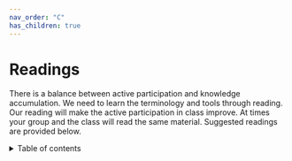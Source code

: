 ```yaml
---
nav_order: "C"
has_children: true
---
```


<script src="site_libs/header-attrs-2.1.4/header-attrs.js"></script>
<script src="site_libs/jquery-1.12.4/jquery.min.js"></script>
<meta name="viewport" content="width=device-width, initial-scale=1" />
<link href="site_libs/bootstrap-3.3.5/css/readable.min.css" rel="stylesheet" />
<script src="site_libs/bootstrap-3.3.5/js/bootstrap.min.js"></script>
<script src="site_libs/bootstrap-3.3.5/shim/html5shiv.min.js"></script>
<script src="site_libs/bootstrap-3.3.5/shim/respond.min.js"></script>
<script src="site_libs/htmlwidgets-1.5.1/htmlwidgets.js"></script>
<link href="site_libs/datatables-css-0.0.0/datatables-crosstalk.css" rel="stylesheet" />
<script src="site_libs/datatables-binding-0.13/datatables.js"></script>
<link href="site_libs/dt-core-1.10.20/css/jquery.dataTables.min.css" rel="stylesheet" />
<link href="site_libs/dt-core-1.10.20/css/jquery.dataTables.extra.css" rel="stylesheet" />
<script src="site_libs/dt-core-1.10.20/js/jquery.dataTables.min.js"></script>
<script src="site_libs/jszip-1.10.20/jszip.min.js"></script>
<link href="site_libs/dt-ext-buttons-1.10.20/css/buttons.dataTables.min.css" rel="stylesheet" />
<script src="site_libs/dt-ext-buttons-1.10.20/js/dataTables.buttons.min.js"></script>
<script src="site_libs/dt-ext-buttons-1.10.20/js/buttons.flash.min.js"></script>
<script src="site_libs/dt-ext-buttons-1.10.20/js/buttons.html5.min.js"></script>
<script src="site_libs/dt-ext-buttons-1.10.20/js/buttons.colVis.min.js"></script>
<script src="site_libs/dt-ext-buttons-1.10.20/js/buttons.print.min.js"></script>
<link href="site_libs/dt-ext-colreorder-1.10.20/css/colReorder.dataTables.min.css" rel="stylesheet" />
<script src="site_libs/dt-ext-colreorder-1.10.20/js/dataTables.colReorder.min.js"></script>
<link href="site_libs/dt-ext-responsive-1.10.20/css/responsive.dataTables.min.css" rel="stylesheet" />
<script src="site_libs/dt-ext-responsive-1.10.20/js/dataTables.responsive.min.js"></script>

# Readings

There is a balance between active participation and knowledge accumulation. We need to learn the terminology and tools through reading. Our reading will make the active participation in class improve. At times your group and the class will read the same material. Suggested readings are provided below.

<details markdown="block">
  <summary>
    Table of contents
  </summary>
  {: .text-delta }
1. TOC
{:toc}
</details>

<div id='htmlwidget-readings' style='width:100%;height:auto;' class='datatables html-widget'></div>
<script type='application/json' data-for='htmlwidget-readings'>
  {"x":{"filter":"none","extensions":["Buttons","ColReorder","Responsive"],"data":[["1","2","3","4","5","6","7","8","9","10","11","12","13","14","15","16","17","18","19","20","21","22","23","24","25","26","27","28","29","30","31","32","33","34","35","36"],["<a href='https://www.amazon.com/Setting-Table-Transforming-Hospitality-Business/dp/0060742763'>Setting the Table: The Transforming Power of Hospitality in Business<\/a>","<a href='https://www.amazon.com/Gamestorming-Playbook-Innovators-Rulebreakers-Changemakers/dp/0596804172'>Gamestorming: A Playbook for Innovators, Rulebreakers, and Changemakers<\/a>","<a href='https://www.amazon.com/gp/product/1118083466/?tag=wwwwileycom-20'>101 Design Methods: A Structured Approach for Driving Innovation in Your Organization<\/a>","<a href='https://www.amazon.com/Scaling-Up-Excellence-Getting-Settling/dp/0385347022'>Scaling Up Excellence: Getting to More Without Settling for Less<\/a>","<a href='https://www.amazon.com/Creativity-Inc-Overcoming-Unseen-Inspiration/dp/0812993012'>creativity inc<\/a>","<a href='https://www.amazon.com/The-Designful-Company-culture-innovation/dp/0321580060'>The Designful Company: How to build a culture of nonstop innovation 1st Edition<\/a>","<a href='https://www.amazon.com/exec/obidos/ASIN/0385512074/theartofinnovat/102-0654687-1650515'>The Ten Faces of Innovation: IDEO's Strategies for Beating the Devil's Advocate and Driving Creativity Throughout Your Organization<\/a>","<a href='https://www.amazon.com/gp/product/1594481717?ie=UTF8&tag=freeagentnati-20&linkCode=as2&camp=1789&creative=9325&creativeASIN=1594481717'>A Whole New Mind: Why Right-Brainers Will Rule the Future<\/a>","<a href='https://www.amazon.com/Linchpin-Are-Indispensable-Seth-Godin/dp/1591844096'>Linchpin: Are You Indispensable?<\/a>","<a href='https://www.amazon.com/Creative-Confidence-Unleashing-Potential-Within/dp/038534936X/ref=sr_1_5?ie=UTF8&qid=1439927658&sr=8-5&keywords=design+thinking'>Creative Confidence<\/a>","<a href='https://www.amazon.com/Change-Design-Transforms-Organizations-Innovation/dp/0061766089/ref=sr_1_1?ie=UTF8&qid=1439927658&sr=8-1&keywords=design+thinking'>Change by Design: How Design Thinking Transforms Organizations and Inspires Innovation<\/a>","<a href='https://www.amazon.com/The-Myths-Innovation-Scott-Berkun/dp/1449389627'>The Myths of Innovation<\/a>","<a href='https://www.amazon.com/Rapid-Problem-Solving-Post-It-Notes/dp/1555611427'>Rapid Problem Solving with Post-It Notes<\/a>","<a href='https://www.amazon.com/The-Design-Business-Competitive-Advantage/dp/1422177807'>The Design of Business<\/a>","<a href='https://www.amazon.com/dp/0307886239'>Good Strategy Bad Strategy: The Difference and Why It Matters<\/a>","<a href='https://www.amazon.com/Moments-Impact-Strategic-Conversations-Accelerate/dp/1451697627'>Moments of Impact: How to Design Strategic Conversations That Accelerate Change<\/a>","<a href='https://www.amazon.com/Accidental-Creative-Brilliant-Moments-Notice/dp/B00NPCF98I/ref=as_li_ss_tl?_encoding=UTF8&qid=&sr=&linkCode=sl1&tag=accidental06-20&linkId=7d5e91d6a44ffea4efdef56282ebaeba'>The accidental creative<\/a>","<a href='https://www.amazon.com/Making-Ideas-Happen-Overcoming-Obstacles/dp/1591844118#customerReviews'>Making Ideas Happen: Overcoming the Obstacles Between Vision and Reality<\/a>","<a href='https://www.amazon.com/inGenius-A-Crash-Course-Creativity/dp/0062020706'>inGenius: A Crash Course on Creativity<\/a>","<a href='https://www.amazon.com/Give-Take-Helping-Others-Success/dp/0143124986'>Give and Take: Why Helping Others Drives Our Success<\/a>","<a href='https://www.amazon.com/Mindset-Psychology-Carol-S-Dweck/dp/0345472322/ref=sr_1_1?ie=UTF8&qid=1534468216&sr=8-1&keywords=mindset+carol+s.+dweck&smid=ATVPDKIKX0DER'>Mindset: The New Psychology of Success<\/a>","<a href='https://www.amazon.com/Crisp-Universal-Traveler-Don-Koberg/dp/1560526793'>Universal Traveler<\/a>","<a href='https://www.amazon.com/Facilitators-Participatory-Decision-Making-Jossey-Bass-Management/dp/1118404955/ref=sr_1_1?ie=UTF8&qid=1457040439&sr=8-1&keywords=facilitators+guide+to+participatory+decision+making'>Facilitator's Guide to Participatory Decision-Making<\/a>","<a href='https://www.amazon.com/Where-Good-Ideas-Come-From/dp/1594485380'>Where Good Ideas Come From: The Natural History of Innovation<\/a>","<a href='https://www.amazon.com/The-Innovators-Dilemma-Technologies-Cause/dp/0875845851/ref=tmm_hrd_title_0?ie=UTF8&qid=1339574940&sr=1-2'>The Innovator's Dilemma: When New Technologies Cause Great Firms to Fail<\/a>","<a href='https://www.amazon.com/Daring-Greatly-Courage-Vulnerable-Transforms/dp/1592408419'>Daring Greatly: How the Courage to Be Vulnerable Transforms the Way We Live, Love, Parent, and Lead<\/a>","<a href='https://www.amazon.com/Design-Thinking-Understanding-Designers-Think-ebook/dp/B005GZL8Z0/ref=as_li_ss_tl?dpID=618RxyYXw-L&preST=_SX342_QL70_&dpSrc=detail&linkCode=sl1&tag=programi-20&linkId=13cb11e2338024bbb5f9cbb6c46ea56a&language=en_US'>Design Thinking: Understanding How Designers Think and Work<\/a>","<a href='https://www.amazon.com/Art-Innovation-Lessons-Creativity-Americas/dp/0385499841/ref=as_li_ss_tl?&imprToken=fbwvZQZ95OmYLPds5IYJIA&slotNum=9&ie=UTF8&s=books&qid=1272602242&sr=8-1&linkCode=sl1&tag=programi-20&linkId=8505697c3d6007e605f0e78d1dacec72&language=en_US'>The Art of Innovation: Lessons in Creativity from IDEO, America's Leading Design Firm<\/a>","<a href='https://www.amazon.com/Wired-Care-Companies-Prosper-Widespread/dp/013714234X/ref=sr_1_1?ie=UTF8&s=books&qid=1272602709&sr=1-1'>Wired to Care: How Companies Prosper When They Create Widespread Empathy<\/a>","<a href='https://www.amazon.com/More-Beautiful-Question-Inquiry-Breakthrough/dp/1632861054'>A More Beautiful Question: The Power of Inquiry to Spark Breakthrough Ideas<\/a>","<a href='https://www.amazon.com/How-Will-Measure-Your-Life/dp/0062102419'>How will you measure your life?<\/a>","<a href='https://www.amazon.com/Designing-Growth-Design-Thinking-Managers/dp/1531888844'>Designing for Growth: A Design Thinking Tool Kit for Managers<\/a>","<a href='https://www.amazon.com/Field-Guide-Human-Centered-Design/dp/0991406311'>The Field Guide to Human-Centered Design<\/a>","<a href='https://www.amazon.com/Culture-Code-Secrets-Highly-Successful/dp/0804176981/ref=sr_1_1?ie=UTF8&qid=1537383061&sr=8-1&keywords=culture+code+coyle&dpID=51p0mZIztFL&preST=_SY291_BO1,204,203,200_QL40_&dpSrc=srch#customerReviews'>The Culture Code<\/a>","<a href='https://www.amazon.com/Design-Everyday-Things-Revised-Expanded/dp/0465050654/ref=sr_1_1?ie=UTF8&qid=1537565084&sr=8-1&keywords=design+of+everyday+things'>The Design of Everyday Things<\/a>","<a href='https://www.amazon.com/Leadership-Self-Deception-Getting-Out-Box/dp/1576759776'>Leadership and Self-Deception: Getting Out of the Box<\/a>"],[10,15,20,15,20,20,25,5,10,10,15,5,10,10,15,10,15,10,10,10,5,40,40,15,15,10,25,25,10,5,15,20,30,20,15,10],["design in practice","design process","design process","design in practice","creativity","design process","design process","imagination","creativity","design process","deisgn process","design process","problem solving","design process","strategy","communication","creativity","prototyping","innovation","teamwork","mindset","creativity","teamwork","ideation","innovation","empathy","design process","design process","empathy","Design process","mindset","Design process","problem solving","design process","design","self deception"],["entrepreneur","design thinking","design thinking","business","media","design thinking","design thinking","creativity","creativity","design thinking","design thinking","design thinking","design thinking","design thinking","business","leadership","creativity","design thinking","design thinking","design thinking","design thinking","design thinking","leadership","design thinking","business","design thinking","design thinking","design thinking","design thinking","design thinking","business","design thinking","design thinking","teams","product design","leadership"]],"container":"<table class=\"display\">\n  <thead>\n    <tr>\n      <th> <\/th>\n      <th>link<\/th>\n      <th>price<\/th>\n      <th>topic<\/th>\n      <th>domain<\/th>\n    <\/tr>\n  <\/thead>\n<\/table>","options":{"dom":"Bflrtip","buttons":["colvis","copy","csv","excel"],"colReorder":true,"pageLength":5,"lengthMenu":[5,20,50],"columnDefs":[{"className":"dt-right","targets":2},{"orderable":false,"targets":0}],"order":[],"autoWidth":false,"orderClasses":false,"responsive":true}},"evals":[],"jsHooks":[]}</script>
</div>